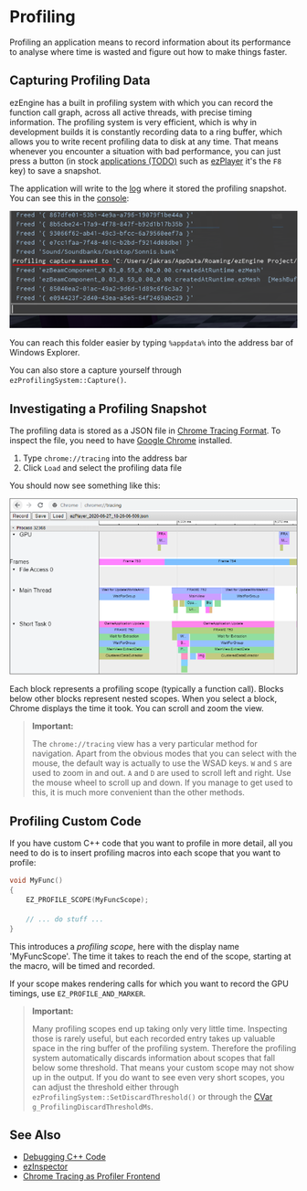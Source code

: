 # Profiling

Profiling an application means to record information about its performance to analyse where time is wasted and figure out how to make things faster.

## Capturing Profiling Data

ezEngine has a built in profiling system with which you can record the function call graph, across all active threads, with precise timing information. The profiling system is very efficient, which is why in development builds it is constantly recording data to a ring buffer, which allows you to write recent profiling data to disk at any time. That means whenever you encounter a situation with bad performance, you can just press a button (in stock [applications (TODO)](../runtime/application/application.md) such as [ezPlayer](../tools/player.md) it's the `F8` key) to save a snapshot.

The application will write to the [log](../debugging/logging.md) where it stored the profiling snapshot. You can see this in the [console](../debugging/console.md):

![Profiling Location](media/save-profiling.png)

You can reach this folder easier by typing `%appdata%` into the address bar of Windows Explorer.

You can also store a capture yourself through `ezProfilingSystem::Capture()`.

## Investigating a Profiling Snapshot

The profiling data is stored as a JSON file in [Chrome Tracing Format](https://docs.google.com/document/d/1CvAClvFfyA5R-PhYUmn5OOQtYMH4h6I0nSsKchNAySU/preview). To inspect the file, you need to have [Google Chrome](https://www.google.com/chrome/) installed.

1. Type `chrome://tracing` into the address bar
1. Click `Load` and select the profiling data file

You should now see something like this:

![Tracing Visualization](media/tracing-vis.png)

Each block represents a profiling scope (typically a function call). Blocks below other blocks represent nested scopes. When you select a block, Chrome displays the time it took. You can scroll and zoom the view.

> **Important:**
>
> The `chrome://tracing` view has a very particular method for navigation. Apart from the obvious modes that you can select with the mouse, the default way is actually to use the WSAD keys. `W` and `S` are used to zoom in and out. `A` and `D` are used to scroll left and right. Use the mouse wheel to scroll up and down. If you manage to get used to this, it is much more convenient than the other methods.

## Profiling Custom Code

If you have custom C++ code that you want to profile in more detail, all you need to do is to insert profiling macros into each scope that you want to profile:

```cpp
void MyFunc()
{
    EZ_PROFILE_SCOPE(MyFuncScope);

    // ... do stuff ...
}
```

This introduces a *profiling scope*, here with the display name 'MyFuncScope'. The time it takes to reach the end of the scope, starting at the macro, will be timed and recorded.

If your scope makes rendering calls for which you want to record the GPU timings, use `EZ_PROFILE_AND_MARKER`.

> **Important:**
>
> Many profiling scopes end up taking only very little time. Inspecting those is rarely useful, but each recorded entry takes up valuable space in the ring buffer of the profiling system. Therefore the profiling system automatically discards information about scopes that fall below some threshold. That means your custom scope may not show up in the output. If you do want to see even very short scopes, you can adjust the threshold either through `ezProfilingSystem::SetDiscardThreshold()` or through the [CVar](../debugging/cvars.md) `g_ProfilingDiscardThresholdMs`.

## See Also


* [Debugging C++ Code](../debugging/debug-cpp.md)
* [ezInspector](../tools/inspector.md)
* [Chrome Tracing as Profiler Frontend](https://aras-p.info/blog/2017/01/23/Chrome-Tracing-as-Profiler-Frontend)

